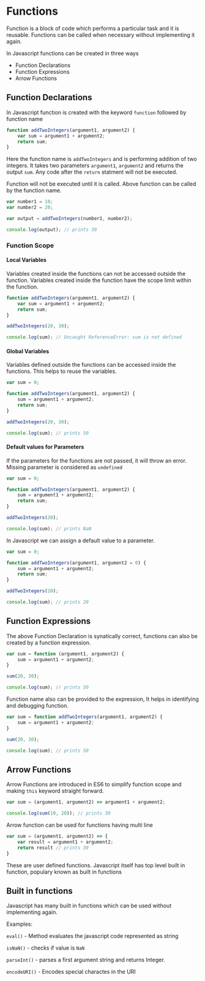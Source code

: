 # Functions

Function is a block of code which performs a particular task and it is reusable. Functions can be called when necessary without implementing it again.  

In Javascript functions can be created in three ways

* Function Declarations
* Function Expressions
* Arrow Functions

## Function Declarations

In Javascript function is created with the keyword `function` followed by function name

```javascript
function addTwoIntegers(argument1, argument2) {
	var sum = argument1 + argument2;
	return sum;
}
```
Here the function name is `addTwoIntegers` and is  performing addition of two integers. It takes two parameters `argument1`, `argument2` and returns the output `sum`. Any code after the `return` statment will not be executed.

Function will not be executed until it is called. Above function can be called by the function name.

```javascript
var number1 = 10;
var number2 = 20;

var output = addTwoIntegers(number1, number2);

console.log(output); // prints 30
```

### Function Scope

#### Local Variables
Variables created inside the functions can not be accessed outside the function. Variables created inside the function have the scope limit within the function.

```javascript
function addTwoIntegers(argument1, argument2) {
	var sum = argument1 + argument2;
	return sum;
}

addTwoIntegers(20, 30);

console.log(sum); // Uncaught ReferenceError: sum is not defined
```

#### Global Variables
Variables defined outside the functions can be accessed inside the functions. This helps to reuse the variables.

```javascript
var sum = 0;

function addTwoIntegers(argument1, argument2) {
	sum = argument1 + argument2;
	return sum;
}

addTwoIntegers(20, 30);

console.log(sum); // prints 50
```

#### Default values for Parameters

If the parameters for the functions are not passed, it will throw an error. Missing parameter is considered as `undefined`

```javascript
var sum = 0;

function addTwoIntegers(argument1, argument2) {
	sum = argument1 + argument2;
	return sum;
}

addTwoIntegers(20);

console.log(sum); // prints NaN
```

In Javascript we can assign a default value to a parameter.

```javascript
var sum = 0;

function addTwoIntegers(argument1, argument2 = 0) {
	sum = argument1 + argument2;
	return sum;
}

addTwoIntegers(20);

console.log(sum); // prints 20
```

## Function Expressions
The above Function Declaration is synatically correct, functions can also be created by a function expression.

```javascript
var sum = function (argument1, argument2) {
	sum = argument1 + argument2;
}

sum(20, 30);

console.log(sum); // prints 50
```

Function name also can be provided to the expression, It helps in identifying and debugging function.

```javascript 
var sum = function addTwoIntegers(argument1, argument2) {
	sum = argument1 + argument2;
}

sum(20, 30);

console.log(sum); // prints 50
```

## Arrow Functions
Arrow Functions are introduced in ES6 to simplify function scope and making `this` keyword straight forward.

```javascript
var sum = (argument1, argument2) => argument1 + argument2;

console.log(sum(10, 20)); // prints 30
```

Arrow function can be used for functions having multi line

```javascript
var sum = (argument1, argument2) => {
	var result = argument1 + argument2;
	return result // prints 30
}
```

These are user defined functions. Javascript itself has top level built in function, populary known as built in functions

## Built in functions

Javascript has many built in functions which can be used without implementing again.

Examples: 

`eval()` - Method evaluates the javascript code represented as string

`isNaN()` - checks if value is `NaN`

`parseInt()` - parses a first argument string and returns Integer.

`encodeURI()` - Encodes special charactes in the URI